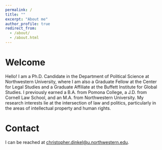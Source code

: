 ```yaml
---
permalink: /
title: ""
excerpt: "About me"
author_profile: true
redirect_from: 
  - /about/
  - /about.html
---
```


Welcome
======
Hello!  I am a Ph.D. Candidate in the Department of Political Science at Northwestern University, where I am also a Graduate Fellow at the Center for Legal Studies and a Graduate Affiliate at the Buffett Institute for Global Studies.  I previously earned a B.A. from Pomona College, a J.D. from Cornell Law School, and an M.A. from Northwestern University.  My research interests lie at the intersection of law and politics, particularly in the areas of intellectual property and human rights.  

Contact
======
I can be reached at christopher.dinkel@u.northwestern.edu.
